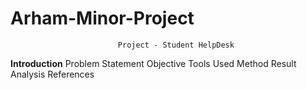 # Arham-Minor-Project

                            Project - Student HelpDesk

**Introduction**
Problem Statement
Objective
Tools Used
Method
Result Analysis
References

